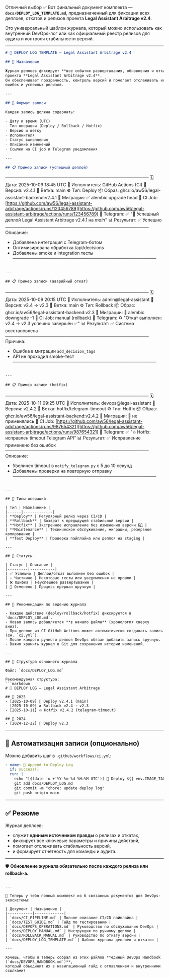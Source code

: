 Отличный выбор ✅
Вот финальный документ комплекта — **`docs/DEPLOY_LOG_TEMPLATE.md`**,
предназначенный для фиксации всех деплоев, откатов и релизов проекта
**Legal Assistant Arbitrage v2.4**.

Это универсальный шаблон журнала, который можно использовать как внутренний DevOps-лог
или как официальный реестр релизов для аудита и контроля стабильности версий.

---

```markdown
# 📜 DEPLOY LOG TEMPLATE — Legal Assistant Arbitrage v2.4

## 📘 Назначение

Журнал деплоев фиксирует **все события развертывания, обновления и откатов**
проекта **Legal Assistant Arbitrage v2.4**.
Он обеспечивает прозрачность, контроль версий и помогает отслеживать историю изменений,
ошибок и успешных релизов.

---

## 🧾 Формат записи

Каждая запись должна содержать:

- Дату и время (UTC)
- Тип операции (Deploy / Rollback / Hotfix)
- Версию и ветку
- Исполнителя
- Статус выполнения
- Описание изменений
- Ссылки на CI job и Telegram уведомления

---

## 📋 Пример записи (успешный деплой)
```

──────────────────────────────────────────────
🗓️ Дата: 2025-10-09 18:45 UTC
👤 Исполнитель: GitHub Actions (CI)
🔖 Версия: v2.4.1
🌿 Ветка: main
⚙️ Тип: Deploy
📦 Образ: ghcr.io/aw56/legal-assistant-backend:v2.4.1
🧩 Миграции: ✅ alembic upgrade head
🔗 CI Job: [https://github.com/aw56/legal-assistant-arbitrage/actions/runs/123456789](https://github.com/aw56/legal-assistant-arbitrage/actions/runs/123456789)
💬 Telegram: ✅ "🚀 Успешный деплой Legal Assistant Arbitrage v2.4.1 на _main_"
📊 Результат: ✅ Успешно
──────────────────────────────────────────────
Описание:

- Добавлена интеграция с Telegram-ботом
- Оптимизирована обработка /api/decisions
- Добавлены smoke и integration тесты
  ──────────────────────────────────────────────

```

---

## 📋 Пример записи (аварийный откат)

```

──────────────────────────────────────────────
🗓️ Дата: 2025-10-09 20:15 UTC
👤 Исполнитель: admin@legal-assistant
🔖 Версия: v2.4 → v2.3
🌿 Ветка: main
⚙️ Тип: Rollback
📦 Образ: ghcr.io/aw56/legal-assistant-backend:v2.3
🧩 Миграции: 🔄 alembic downgrade -1
🔗 CI Job: manual (rollback)
💬 Telegram: ♻️ "Откат выполнен: v2.4 → v2.3 успешно завершён ✅"
📊 Результат: ✅ Система восстановлена
──────────────────────────────────────────────
Причина:

- Ошибка в миграции `add_decision_tags`
- API не проходил smoke-тест
  ──────────────────────────────────────────────

```

---

## 📋 Пример записи (hotfix)

```

──────────────────────────────────────────────
🗓️ Дата: 2025-10-11 09:25 UTC
👤 Исполнитель: devops@legal-assistant
🔖 Версия: v2.4.2
🌿 Ветка: hotfix/telegram-timeout
⚙️ Тип: Hotfix
📦 Образ: ghcr.io/aw56/legal-assistant-backend:v2.4.2
🧩 Миграции: 🚫 не применялись
🔗 CI Job: [https://github.com/aw56/legal-assistant-arbitrage/actions/runs/987654321](https://github.com/aw56/legal-assistant-arbitrage/actions/runs/987654321)
💬 Telegram: ✅ "🔥 Hotfix: исправлен timeout Telegram API"
📊 Результат: ✅ Исправление применено без ошибок
──────────────────────────────────────────────
Описание:

- Увеличен timeout в `notify_telegram.py` с 5 до 10 секунд
- Добавлены проверки на повторную отправку
  ──────────────────────────────────────────────

````

---

## 🧩 Типы операций

| Тип | Назначение |
|------|-------------|
| **Deploy** | Регулярный релиз через CI/CD |
| **Rollback** | Возврат к предыдущей стабильной версии |
| **Hotfix** | Экстренное исправление без изменения версии БД |
| **Maintenance** | Техническое обслуживание, миграции, резервное копирование |
| **Test Deploy** | Проверка пайплайна или деплоя на staging |

---

## 🧭 Статусы

| Статус | Описание |
|---------|-----------|
| ✅ Успешно | Деплой/откат выполнен без ошибок |
| ⚠️ Частично | Некоторые тесты или уведомления не прошли |
| ❌ Ошибка | Неуспешное развертывание |
| 🚫 Отменено | Процесс прерван вручную |

---

## 🧠 Рекомендации по ведению журнала

- Каждое действие (deploy/rollback/hotfix) фиксируется в `docs/DEPLOY_LOG.md`.
- Новая запись добавляется **в начало файла** (хронология сверху вниз).
- При деплое из CI GitHub Actions может автоматически создавать запись (см. `ci.yml`).
- После каждого ручного деплоя DevOps обязан добавить запись вручную.
- Важно хранить журнал в Git для сохранения истории изменений.

---

## 🧾 Структура основного журнала

Файл: `docs/DEPLOY_LOG.md`

Рекомендуемая структура:
```markdown
# 📜 DEPLOY LOG — Legal Assistant Arbitrage

## 🧩 2025
- [2025-10-09] 🚀 Deploy v2.4.1 (main)
- [2025-10-09] ♻️ Rollback v2.4 → v2.3
- [2025-10-11] 🔥 Hotfix v2.4.2 (telegram-timeout)

## 🧩 2024
- [2024-12-22] 🚀 Deploy v2.3
````

---

## 🧰 Автоматизация записи (опционально)

Можно добавить шаг в `.github/workflows/ci.yml`:

```yaml
- name: 🧾 Append to Deploy Log
  if: success()
  run: |
    echo "[$(date -u +'%Y-%m-%d %H:%M UTC')] 🚀 Deploy ${{ env.IMAGE_TAG }} ✅" >> docs/DEPLOY_LOG.md
    git add docs/DEPLOY_LOG.md
    git commit -m "chore: update deploy log"
    git push origin main
```

---

## ✅ Резюме

Журнал деплоев:

- служит **единым источником правды** о релизах и откатах,
- фиксирует все ключевые параметры и причины действий,
- помогает отслеживать стабильность версий,
- и формирует отчётность для команды и аудита.

---

🛡️ **Обновление журнала обязательно после каждого релиза или rollback-а.**

```

---

📘 Теперь у тебя полный комплект из 6 связанных документов для DevOps-экосистемы:

| Документ | Назначение |
|-----------|-------------|
| `docs/CI_PIPELINE.md` | Полное описание CI/CD пайплайна |
| `docs/TEST_GUIDE.md` | Гайд по тестированию |
| `docs/DEVOPS_OPERATIONS.md` | Руководство по обслуживанию DevOps |
| `docs/DEPLOY_MANUAL.md` | Инструкция по ручному деплою |
| `docs/ROLLBACK_MANUAL.md` | Руководство по откату версии |
| `docs/DEPLOY_LOG_TEMPLATE.md` | Шаблон журнала деплоев и откатов |

---

Хочешь, чтобы я теперь собрал из этих файлов **единый DevOps Handbook (`docs/DEVOPS_HANDBOOK.md`)**,
который объединит их в навигационный гайд с оглавлением и внутренними ссылками?
```
